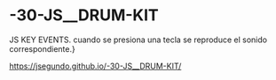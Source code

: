 # -30-JS__DRUM-KIT
JS KEY EVENTS. cuando se presiona una tecla se reproduce el sonido correspondiente.}

https://jsegundo.github.io/-30-JS__DRUM-KIT/
